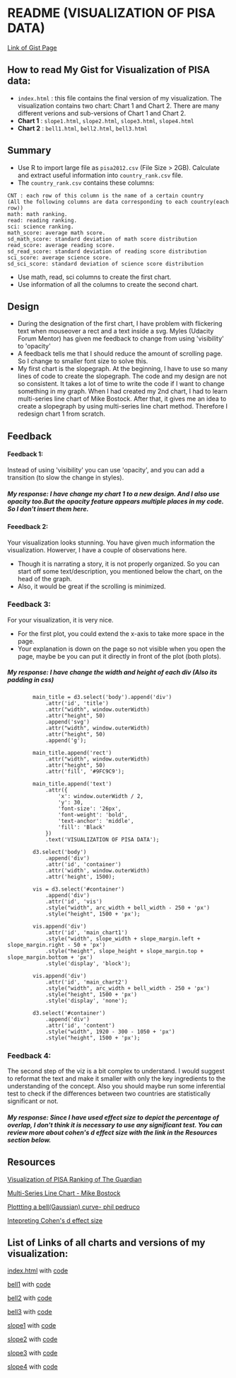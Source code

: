 # README (VISUALIZATION OF PISA DATA)

[Link of Gist Page](https://gist.github.com/ndvo2710/b53f5a00ec3a91701f900ba6fca53147)

## How to read My Gist for Visualization of PISA data:

* `index.html` : this file contains the final version of my visualization. The visualization contains two chart: Chart 1 and Chart 2. There are many different verions and sub-versions of Chart 1 and Chart 2.
* **Chart 1** : `slope1.html`, `slope2.html`, `slope3.html`, `slope4.html`
* **Chart 2** : `bell1.html`, `bell2.html`, `bell3.html`

## Summary

* Use R to import large file as `pisa2012.csv` (File Size > 2GB). Calculate and extract useful information into `country_rank.csv` file.
* The `country_rank.csv` contains these columns:

```
CNT : each row of this column is the name of a certain country
(All the following columns are data corresponding to each country(each row))
math: math ranking.
read: reading ranking.
sci: science ranking.
math_score: average math score.
sd_math_score: standard deviation of math score distribution
read_score: average reading score.
sd_read_score: standard deviation of reading score distribution
sci_score: average science score.
sd_sci_score: standard deviation of science score distribution
```

* Use math, read, sci columns to create the first chart.
* Use information of all the columns to create the second chart.


## Design

* During the designation of the first chart, I have problem with flickering text when mouseover a rect and a text inside a svg. Myles (Udacity Forum Mentor) has given me feedback to change from using 'visibility' to 'opacity'
* A feedback tells me that I should reduce the amount of scrolling page. So I change to smaller font size to solve this.
* My first chart is the slopegraph. At the beginning, I have to use so many lines of code to create the slopegraph. The code and my design are not so consistent. It takes a lot of time to write the code if I want to change something in my graph. When I had created my 2nd chart, I had to learn multi-series line chart of Mike Bostock. After that, it gives me an idea to create a slopegraph by using multi-series line chart method. Therefore I redesign chart 1 from scratch.

## Feedback

#### Feedback 1:

Instead of using 'visibility' you can use 'opacity', and you can add a transition (to slow the change in styles).

##### My response: I have change my chart 1 to a new design. And I also use opacity too.But the opacity feature appears multiple places in my code. So I don't insert them here.

#### Feeedback 2:

Your visualization looks stunning. You have given much information the visualization. Howerver, I have a couple of observations here. 
- Though it is narrating a story, it is not properly organized. So you can start off some text/description, you mentioned below the chart, on the head of the graph.
- Also, it would be great if the scrolling is minimized.

### Feedback 3:
For your visualization, it is very nice.
- For the first plot, you could extend the x-axis to take more space in the page.
- Your explanation is down on the page so not visible when you open the page, maybe be you can put it directly in front of the plot (both plots).

##### My response: I have change the width and height of each div (Also its padding in css)

```
        main_title = d3.select('body').append('div')
            .attr('id', 'title')
            .attr("width", window.outerWidth)
            .attr("height", 50)
            .append('svg')
            .attr("width", window.outerWidth)
            .attr("height", 50)
            .append('g');

        main_title.append('rect')
            .attr("width", window.outerWidth)
            .attr("height", 50)
            .attr('fill', '#9FC9C9');

        main_title.append('text')
            .attr({
                'x': window.outerWidth / 2,
                'y': 30,
                'font-size': '26px',
                'font-weight': 'bold',
                'text-anchor': 'middle',
                'fill': 'Black'
            })
            .text('VISUALIZATION OF PISA DATA');

        d3.select('body')
            .append('div')
            .attr('id', 'container')
            .attr('width', window.outerWidth)
            .attr('height', 1500);

        vis = d3.select('#container')
            .append('div')
            .attr('id', 'vis')
            .style("width", arc_width + bell_width - 250 + 'px')
            .style("height", 1500 + 'px');

        vis.append('div')
            .attr('id', 'main_chart1')
            .style("width", slope_width + slope_margin.left + slope_margin.right - 50 + 'px')
            .style("height", slope_height + slope_margin.top + slope_margin.bottom + 'px')
            .style('display', 'block');

        vis.append('div')
            .attr('id', 'main_chart2')
            .style("width", arc_width + bell_width - 250 + 'px')
            .style("height", 1500 + 'px')
            .style('display', 'none');

        d3.select('#container')
            .append('div')
            .attr('id', 'content')
            .style("width", 1920 - 300 - 1050 + 'px')
            .style("height", 1500 + 'px');
```


### Feedback 4:
The second step of the viz is a bit complex to understand.  I would suggest to reformat the text and make it smaller with only the key ingredients to the understanding of the concept.  Also you should maybe run some inferential test to check if the differences between two countries are statistically significant or not.

##### My response: Since I have used effect size to depict the percentage of overlap, I don't think it is necessary to use any significant test. You can review more about cohen's d effect size with the link in the Resources section below.

## Resources

[Visualization of PISA Ranking of The Guardian](https://static.guim.co.uk/sys-images/Guardian/Pix/pictures/2013/12/5/1386241291926/PISAFULLLITERACYWEB.png)

[Multi-Series Line Chart - Mike Bostock](https://bl.ocks.org/mbostock/3884955)

[Plottting a bell(Gaussian) curve- phil pedruco](http://bl.ocks.org/phil-pedruco/88cb8a51cdce45f13c7e)

[Intepreting Cohen's d effect size](http://rpsychologist.com/d3/cohend/)

## List of Links of all charts and versions of my visualization:

[index.html](http://bl.ocks.org/ndvo2710/raw/b53f5a00ec3a91701f900ba6fca53147/) with [code](https://gist.github.com/ndvo2710/b53f5a00ec3a91701f900ba6fca53147/raw/e235b1e98f74c5d70f49d8ef400873920df80bfa/index.html)

[bell1](http://bl.ocks.org/ndvo2710/raw/b53f5a00ec3a91701f900ba6fca53147/bell1.html) with [code](https://gist.github.com/ndvo2710/b53f5a00ec3a91701f900ba6fca53147/raw/e235b1e98f74c5d70f49d8ef400873920df80bfa/bell1.html)

[bell2](http://bl.ocks.org/ndvo2710/raw/b53f5a00ec3a91701f900ba6fca53147/bell2.html) with [code](https://gist.github.com/ndvo2710/b53f5a00ec3a91701f900ba6fca53147/raw/e235b1e98f74c5d70f49d8ef400873920df80bfa/bell2.html)

[bell3](http://bl.ocks.org/ndvo2710/raw/b53f5a00ec3a91701f900ba6fca53147/bell3.html) with [code](https://gist.github.com/ndvo2710/b53f5a00ec3a91701f900ba6fca53147/raw/e235b1e98f74c5d70f49d8ef400873920df80bfa/bell3.html)

[slope1](http://bl.ocks.org/ndvo2710/raw/b53f5a00ec3a91701f900ba6fca53147/slope1.html) with [code](https://gist.github.com/ndvo2710/b53f5a00ec3a91701f900ba6fca53147/raw/e235b1e98f74c5d70f49d8ef400873920df80bfa/slope1.html)

[slope2](http://bl.ocks.org/ndvo2710/raw/b53f5a00ec3a91701f900ba6fca53147/slope2.html) with [code](https://gist.github.com/ndvo2710/b53f5a00ec3a91701f900ba6fca53147/raw/e235b1e98f74c5d70f49d8ef400873920df80bfa/slope2.html)

[slope3](http://bl.ocks.org/ndvo2710/raw/b53f5a00ec3a91701f900ba6fca53147/slope3.html) with [code](https://gist.github.com/ndvo2710/b53f5a00ec3a91701f900ba6fca53147/raw/e235b1e98f74c5d70f49d8ef400873920df80bfa/slope3.html)

[slope4](http://bl.ocks.org/ndvo2710/raw/b53f5a00ec3a91701f900ba6fca53147/slope4.html) with [code](https://gist.github.com/ndvo2710/b53f5a00ec3a91701f900ba6fca53147/raw/e235b1e98f74c5d70f49d8ef400873920df80bfa/slope4.html)

